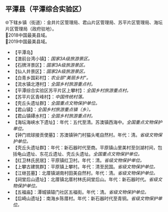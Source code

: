 ## 平潭县（平潭综合实验区）  
🌐下辖乡镇（街道）：金井片区管理局、君山片区管理局、苏平片区管理局、海坛片区管理局（政府驻地）。  
🏅2018中国最美县域。  
🏅2019中国最美县域。  

* 【平潭岛】
* 【澳前台湾小镇】：*国家3A级旅游景区。*
* 【石牌洋景区】：*国家3A级旅游景区。*
* 【仙人井景区】：*国家2A级旅游景区。*
* 【白青乡国彩村】：*农业部“美丽乡村”。*
* 【流水镇北港村】：*全国乡村旅游重点村。*
* 【平潭综合实验区苏平片区上攀村】：*全国乡村旅游重点村。*
* 【苏平片区青峰村】：*中国传统村落。*  
* 【壳丘头遗址群】：*全国重点文物保护单位。*
* 【君山镇】：*全国乡村旅游重点镇（乡）。*
* 【君山镇磹水村】：*全国乡村旅游重点村。*  
* 【海坛海峡水下遗址】：年代：五代至清。苏澳镇西海中。*全国重点文物保护单位。*  
* 【钟门琉球接贡使墓】：苏澳镇钟门村猫头墘自然村。年代：清。*省级文物保护单位。*    
* 【壳丘头遗址群】：年代：新石器时代至商。平原镇山里美村至剑湖村间，包括龟山遗址、东花丘遗址、壳丘头遗址。*全国重点文物保护单位。*  
* 【红卫林氏民居】：平原镇红卫村。年代：清。*省级文物保护单位。*    
* 【上攀古建筑群】：平原镇上攀村。年代：清至民国。*省级文物保护单位。*     
* 【江继芸墓】：北厝镇湖南村田美自然村。年代：清。*省级文物保护单位。*  
* 【祠堂后山遗址】：北厝镇北厝村林氏祠堂后山。年代：新石器时代。*省级文物保护单位。*    
* 【五福庙】：潭城镇辕门社区五福街。年代：清。*省级文物保护单位。*   
* 【后崎山遗址】：南海乡陈厝村。年代：新石器时代至青铜。*省级文物保护单位。*    